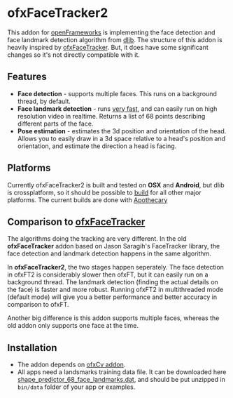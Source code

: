# ofxFaceTracker2
This addon for [openFrameworks](http://openframeworks.cc) is implementing the face detection and face landmark detection algorithm from [dlib](http://dlib.net/). 
The structure of this addon is heavily inspired by [ofxFaceTracker](https://github.com/kylemcdonald/ofxFaceTracker). But, it does have some significant changes so it's not directly compatible with it. 

## Features
- **Face detection** - supports multiple faces. This runs on a background thread, by default. 
- **Face landmark detection** - runs [very fast](http://blog.dlib.net/2014/08/real-time-face-pose-estimation.html), and can easily run on high resolution video in realtime. Returns a list of 68 points describing different parts of the face.
- **Pose estimation** - estimates the 3d position and orientation of the head. Allows you to easily draw in a 3d space relative to a head's position and orientation, and estimate the direction a head is facing. 

## Platforms
Currently ofxFaceTracker2 is built and tested on **OSX** and **Android**, but dlib is crossplatform, so it should be possible to [build](http://dlib.net/compile.html) for all other major platforms. The current builds are done with [Apothecary](https://github.com/openframeworks/openFrameworks/tree/master/scripts/apothecary)

## Comparison to [ofxFaceTracker](https://github.com/kylemcdonald/ofxFaceTracker)
The algorithms doing the tracking are very different. In the old **ofxFaceTracker** addon based on Jason Saragih's FaceTracker library, the face detection and landmark detection happens in the same algorithm. 

In **ofxFaceTracker2**, the two stages happen seperately. The face detection in ofxFT2 is considerably slower then ofxFT, but it can easily run on a background thread. The landmark detection (finding the actual details on the face) is faster and more robust. Running ofxFT2 in multithreaded mode (default mode) will give you a better performance and better accuracy in comparison to ofxFT.

Another big difference is this addon supports multiple faces, whereas the old addon only supports one face at the time. 

## Installation
- The addon depends on [ofxCv addon](https://github.com/kylemcdonald/ofxCv).
- All apps need a landsmarks training data file. It can be downloaded here [shape_predictor_68_face_landmarks.dat](http://sourceforge.net/projects/dclib/files/dlib/v18.10/shape_predictor_68_face_landmarks.dat.bz2), and should be put unzipped in `bin/data` folder of your app or examples. 


